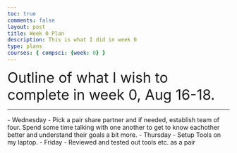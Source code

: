 ```yaml
---
toc: true
comments: false
layout: post
title: Week 0 Plan
description: This is what I did in week 0
type: plans
courses: { compsci: {week: 0} }
---
```



<font size="+3">Outline of what I wish to complete in week 0, Aug 16-18.</font>
<hr>
- Wednesday - Pick a pair share partner and if needed, establish team of four.  Spend some time talking with one another to get to know eachother better and understand their goals a bit more. 
- Thursday - Setup Tools on my laptop.
- Friday - Reviewed and tested out tools etc. as a pair

